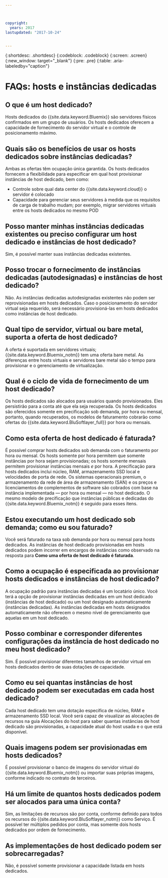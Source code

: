 ```yaml
---



copyright:
  years: 2017
lastupdated: "2017-10-24"


---
```


{:shortdesc: .shortdesc}
{:codeblock: .codeblock}
{:screen: .screen}
{:new_window: target="_blank"}
{:pre: .pre}
{:table: .aria-labeledby="caption"}


# FAQs: hosts e instâncias dedicadas

## O que é um host dedicado?
Hosts dedicados do {{site.data.keyword.Bluemix}} são servidores físicos confirmados em um grupo de usuários. Os hosts dedicados oferecem a capacidade de fornecimento do servidor virtual e o controle de posicionamento máximo.

## Quais são os benefícios de usar os hosts dedicados sobre instâncias dedicadas?
Ambas as ofertas têm ocupação única garantida. Os hosts dedicados fornecem a flexibilidade para especificar em qual host provisionar instâncias de host dedicado, bem como: 
   * Controle sobre qual data center do {{site.data.keyword.cloud}} o servidor é colocado
   * Capacidade para gerenciar seus servidores à medida que os requisitos de carga de trabalho mudam; por exemplo, migrar servidores virtuais entre os hosts dedicados no mesmo POD

## Posso manter minhas instâncias dedicadas existentes ou preciso configurar um host dedicado e instâncias de host dedicado?
Sim, é possível manter suas instâncias dedicadas existentes. 

## Posso trocar o fornecimento de instâncias dedicadas (autodesignadas) e instâncias de host dedicado?
Não. As instâncias dedicadas autodesignadas existentes não podem ser reprovisionadas em hosts dedicados. Caso o posicionamento do servidor virtual seja requerido, será necessário provisioná-las em hosts dedicados como instâncias de host dedicado.

## Qual tipo de servidor, virtual ou bare metal, suporta a oferta de host dedicado?
A oferta é suportada em servidores virtuais; {{site.data.keyword.Bluemix_notm}} tem uma oferta bare metal. As diferenças entre hosts virtuais e servidores bare metal são o tempo para provisionar e o gerenciamento de virtualização.

## Qual é o ciclo de vida de fornecimento de um host dedicado?
Os hosts dedicados são alocados para usuários quando provisionados. Eles persistirão para a conta até que ela seja recuperada. Os hosts dedicados são oferecidos somente em precificação sob demanda, por hora ou mensal, portanto, quando recuperados, os modelos de faturamento cobrarão como ofertas do {{site.data.keyword.BluSoftlayer_full}} por hora ou mensais.

## Como esta oferta de host dedicado é faturada?
É possível comprar hosts dedicados sob demanda com o faturamento por hora ou mensal. Os hosts somente por hora permitem que somente instâncias por hora sejam provisionadas; os hosts somente mensais permitem provisionar instâncias mensais *e* por hora. A precificação para hosts dedicados inclui núcleo, RAM, armazenamento SSD local e velocidades de porta de rede. Os sistemas operacionais premium, o armazenamento da rede de área de armazenamento (SAN) e os preços e licenciamentos de complementos de software são cobrados com base na instância implementada — por hora ou mensal — no host dedicado. O mesmo modelo de precificação que instâncias públicas e dedicadas do {{site.data.keyword.Bluemix_notm}} é seguido para esses itens.

## Estou executando um host dedicado sob demanda; como eu sou faturado?
Você será faturado na taxa sob demanda por hora ou mensal para hosts dedicados. As instâncias de host dedicado provisionadas em hosts dedicados podem incorrer em encargos de instâncias como observado na resposta para **Como uma oferta de host dedicado é faturada**.

## Como a ocupação é especificada ao provisionar hosts dedicados e instâncias de host dedicado?
A ocupação padrão para instâncias dedicadas é um locatário único. Você terá a opção de provisionar instâncias dedicadas em um host dedicado (instâncias de host dedicado) ou um host designado automaticamente (instâncias dedicadas). As instâncias dedicadas em hosts designados automaticamente não oferecem o mesmo nível de gerenciamento que aquelas em um host dedicado.

## Posso combinar e corresponder diferentes configurações da instância de host dedicado no meu host dedicado?
Sim. É possível provisionar diferentes tamanhos de servidor virtual em hosts dedicados dentro de suas dotações de capacidade.

## Como eu sei quantas instâncias de host dedicado podem ser executadas em cada host dedicado?
Cada host dedicado tem uma dotação específica de núcleo, RAM e armazenamento SSD local. Você será capaz de visualizar as alocações de recursos na guia Alocações do host para saber quantas instâncias de host dedicado são provisionadas, a capacidade atual do host usada e o que está disponível.

## Quais imagens podem ser provisionadas em hosts dedicados?
É possível provisionar o banco de imagens do servidor virtual do {{site.data.keyword.Bluemix_notm}} ou importar suas próprias imagens, conforme indicado no contrato de terceiros.

## Há um limite de quantos hosts dedicados podem ser alocados para uma única conta?
Sim, as limitações de recursos são por conta, conforme definido para todos os recursos do {{site.data.keyword.BluSoftlayer_notm}} como Serviço. É possível ter múltiplos pedidos por conta, mas somente dois hosts dedicados por ordem de fornecimento.

## As implementações de host dedicado podem ser sobrecarregadas?
Não, é possível somente provisionar a capacidade listada em hosts dedicados.

